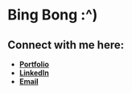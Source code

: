 # Bing Bong :^)

## Connect with me here:
- **[Portfolio](https://eric-yi.netlify.app/)**
- **[LinkedIn](https://www.linkedin.com/in/eric-kangin-yi/)**
- **[Email](mailto:erickanginyi@gmail.com)**
<!-- 👋 -->

<!--
**Kanginyi/Kanginyi** is a ✨ _special_ ✨ repository because its `README.md` (this file) appears on your GitHub profile.

Here are some ideas to get you started:

- 🔭 I’m currently working on ...
- 🌱 I’m currently learning ...
- 👯 I’m looking to collaborate on ...
- 🤔 I’m looking for help with ...
- 💬 Ask me about ...
- 📫 How to reach me: ...
- 😄 Pronouns: ...
- ⚡ Fun fact: ...
-->

